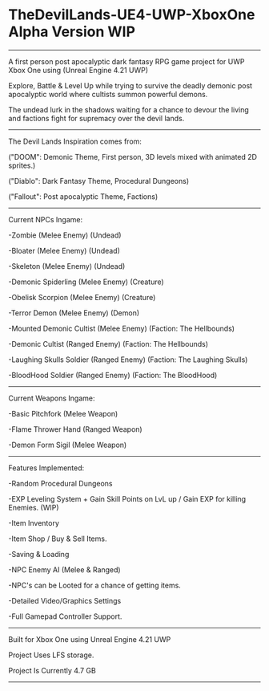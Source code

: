 # TheDevilLands-UE4-UWP-XboxOne Alpha Version WIP 

---------------------------------------
A first person post apocalyptic dark fantasy RPG game project for UWP Xbox One using (Unreal Engine 4.21 UWP)

Explore, Battle & Level Up while trying to survive the deadly demonic post apocalyptic world where cultists summon powerful demons.

The undead lurk in the shadows waiting for a chance to devour the living and factions fight for supremacy over the devil lands.

---------------------------------------
The Devil Lands Inspiration comes from:

("DOOM": Demonic Theme, First person, 3D levels mixed with animated 2D sprites.)

("Diablo": Dark Fantasy Theme, Procedural Dungeons)

("Fallout": Post apocalyptic Theme, Factions)

---------------------------------------
Current NPCs Ingame:

-Zombie (Melee Enemy) (Undead)

-Bloater (Melee Enemy) (Undead)

-Skeleton (Melee Enemy) (Undead)

-Demonic Spiderling (Melee Enemy) (Creature)

-Obelisk Scorpion (Melee Enemy) (Creature)

-Terror Demon (Melee Enemy) (Demon)

-Mounted Demonic Cultist (Melee Enemy) (Faction: The Hellbounds)

-Demonic Cultist (Ranged Enemy) (Faction: The Hellbounds)

-Laughing Skulls Soldier (Ranged Enemy) (Faction: The Laughing Skulls)

-BloodHood Soldier (Ranged Enemy) (Faction: The BloodHood)

---------------------------------------
Current Weapons Ingame:

-Basic Pitchfork (Melee Weapon)

-Flame Thrower Hand (Ranged Weapon)

-Demon Form Sigil (Melee Weapon)

---------------------------------------
Features Implemented:

-Random Procedural Dungeons

-EXP Leveling System + Gain Skill Points on LvL up / Gain EXP for killing Enemies. (WIP)

-Item Inventory

-Item Shop / Buy & Sell Items.

-Saving & Loading

-NPC Enemy AI (Melee & Ranged)

-NPC's can be Looted for a chance of getting items.

-Detailed Video/Graphics Settings

-Full Gamepad Controller Support.

---------------------------------------
Built for Xbox One using Unreal Engine 4.21 UWP

Project Uses LFS storage.

Project Is Currently 4.7 GB

---------------------------------------

